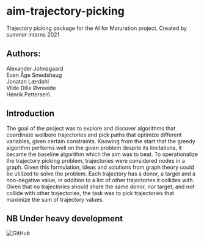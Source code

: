 # aim-trajectory-picking
Trajectory picking package for the AI for Maturation project. Created by summer interns 2021

## Authors: ## 
Alexander Johnsgaard\
Even Åge Smedshaug\
Jonatan Lærdahl\
Vilde Dille Øvreeide\
Henrik Pettersen\ 

## Introduction
The goal of the project was to explore and discover algorithms that coordinate wellbore trajectories and pick paths that optimize different variables, given certain constraints.
Knowing from the start that the greedy algorithm performs well on the given problem despite its limitations, it became the baseline algorithm which the aim was to beat. To operationalize the trajectory picking problem, trajectories were considered nodes in a graph. Given this formulation, ideas and solutions from graph theory could be utilized to solve the problem. Each trajectory has a donor, a target and a non-negative value, in addition to a list of other trajectories it collides with. Given that no trajectories should share the same donor, nor target, and not collide with other trajectories, the task was to pick trajectories that maximize the sum of trajectory values. 

## NB Under heavy development ##



![GitHub](https://img.shields.io/github/license/Vildeeide/aim-trajectory-picking)
